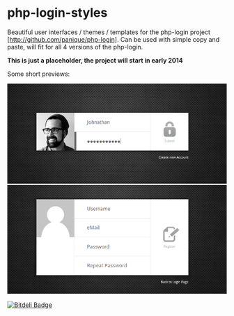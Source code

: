 php-login-styles
================

Beautiful user interfaces / themes / templates for the php-login project [http://github.com/panique/php-login].
Can be used with simple copy and paste, will fit for all 4 versions of the php-login.

**This is just a placeholder, the project will start in early 2014**

Some short previews:

![Style for the php-login script](img/php_login_script_01.png)
![Style for the php-login script](img/php_login_script_02.png)


[![Bitdeli Badge](https://d2weczhvl823v0.cloudfront.net/panique/php-login-styles/trend.png)](https://bitdeli.com/free "Bitdeli Badge")

